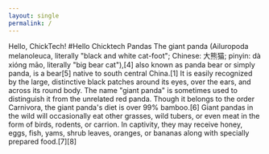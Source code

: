 ```yaml
---
layout: single
permalink: /
---
```


Hello, ChickTech!
#Hello Chicktech
Pandas
The giant panda (Ailuropoda melanoleuca, literally "black and white cat-foot"; Chinese: 大熊猫; pinyin: dà xióng māo, literally "big bear cat"),[4] also known as panda bear or simply panda, is a bear[5] native to south central China.[1] It is easily recognized by the large, distinctive black patches around its eyes, over the ears, and across its round body. The name "giant panda" is sometimes used to distinguish it from the unrelated red panda. Though it belongs to the order Carnivora, the giant panda's diet is over 99% bamboo.[6] Giant pandas in the wild will occasionally eat other grasses, wild tubers, or even meat in the form of birds, rodents, or carrion. In captivity, they may receive honey, eggs, fish, yams, shrub leaves, oranges, or bananas along with specially prepared food.[7][8]
